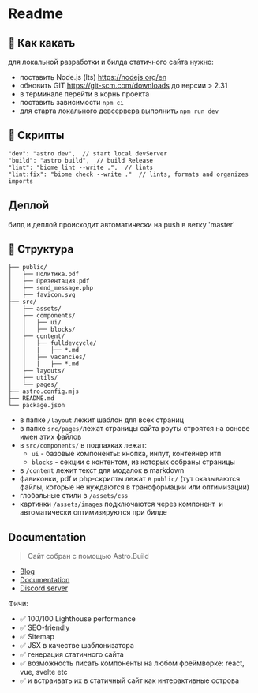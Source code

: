 # Readme

## 🧞 Как какать 

для локальной разработки и билда статичного сайта нужно:
- поставить Node.js (lts) https://nodejs.org/en
- обновить GIT https://git-scm.com/downloads до версии > 2.31
- в терминале перейти в корнь проекта 
- поставить зависимости
  `npm сi`
- для старта локального девсервера выполнить
  `npm run dev`

## 👾 Скрипты

```
"dev": "astro dev",  // start local devServer
"build": "astro build",  // build Release
"lint": "biome lint --write .",  // lints
"lint:fix": "biome check --write ."  // lints, formats and organizes imports
```

## Деплой

билд и деплой происходит автоматически на push в ветку 'master'

## 🚀 Структура

```text
├── public/
│   ├── Политика.pdf
│   ├── Презентация.pdf
│   ├── send_message.php
│   ├── favicon.svg
├── src/
│   ├── assets/
│   ├── components/
│   │   ├── ui/
│   │   ├── blocks/
│   ├── content/
│   │   ├── fulldevcycle/
│   │   |   ├── *.md
│   │   ├── vacancies/
│   │   |   ├── *.md
│   ├── layouts/
│   ├── utils/
│   └── pages/
├── astro.config.mjs
├── README.md
└── package.json
```

- в папке `/layout` лежит шаблон для всех страниц
- в папке `src/pages/`лежат страницы сайта
  роуты строятся на основе имен этих файлов
- в `src/components/` в подпахках лежат:
  - `ui` - базовые компоненты: кнопка, инпут, контейнер итп
  - `blocks` - секции с контентом, из которых собраны страницы
- в `/content` лежит текст для модалок в markdown
- фавиконки, pdf и php-скрипты лежат в `public/`
  (тут оказываются файлы, которые не нуждаются в трансформации или оптимизации)
- глобальные стили в `/assets/css`
- картинки `/assets/images` подключаются через компонент <Image /> 
  и автоматически оптимизируются при билде

## Documentation

> Сайт собран с помощью Astro.Build 
- [Blog](https://github.com/withastro/astro/assets/2244813/ff10799f-a816-4703-b967-c78997e8323d)
- [Documentation](https://docs.astro.build) 
- [Discord server](https://astro.build/chat)

Фичи:
- ✅ 100/100 Lighthouse performance
- ✅ SEO-friendly
- ✅ Sitemap
- ✅ JSX в качестве шаблонизатора
- ✅ генерация статичного сайта
- ✅ возможность писать компоненты на любом фреймворке: react, vue, svelte etc
- ✅ и встраивать их в статичный сайт как интерактивные острова